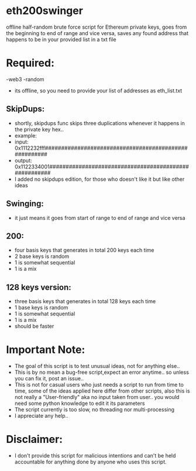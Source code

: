# eth200swinger
offline half-random brute force script for Ethereum private keys, goes from the beginning to end of range and vice versa, saves any found address that happens to be in your provided list in a txt file
# Required:
-web3
-random
- its offline, so you need to provide your list of addresses as eth_list.txt
## SkipDups:
- shortly, skipdups func skips three duplications whenever it happens in the private key hex..
- example:
- input: 0x1112232fff######################################################
- output: 0x1122334001######################################################
- I added no skipdups edition, for those who doesn't like it but like other ideas 
## Swinging:
- it just means it goes from start of range to end of range and vice versa
## 200:
- four basis keys that generates in total 200 keys each time
- 2 base keys is random
- 1 is somewhat sequential
- 1 is a mix
## 128 keys version:
- three basis keys that generates in total 128 keys each time
- 1 base keys is random
- 1 is somewhat sequential
- 1 is a mix
- should be faster
# Important Note:
* The goal of this script is to test unusual ideas, not for anything else..
* This is by no mean a bug-free script,expect an error anytime.. so unless you can fix it, post an issue..
* This is not for casual users who just needs a script to run from time to time, some of the ideas applied here differ from other scripts, also this is not really a "User-friendly" aka no input taken from user.. you would need some python knowledge to edit it its parameters 
* The script currently is too slow, no threading nor multi-processing
* I appreciate any help..
# Disclaimer:
* I don't provide this script for malicious intentions and can't be held accountable for anything done by anyone who uses this script.
